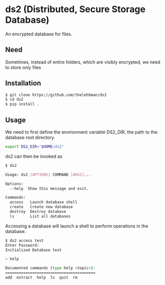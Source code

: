# ds2 (Distributed, Secure Storage Database)

An encrypted database for files.

## Need
Sometimes, instead of entire folders, which are visibly encrypted, we need to store only files

## Installation

```sh
$ git clone https://github.com/thelehhman/ds2
$ cd ds2
$ pip install .
```

## Usage

We need to first define the environment variable DS2_DIR, the path to the database root directory.

```sh
export DS2_DIR="$HOME/ds2" 
```

ds2 can then be invoked as

```sh
$ ds2

Usage: ds2 [OPTIONS] COMMAND [ARGS]...

Options:
  --help  Show this message and exit.

Commands:
  access   Launch database shell
  create   Create new database
  destroy  Destroy database
  ls       List all databases
```

Accessing a database will launch a shell to perform operations in the database.

```sh
$ ds2 access test
Enter Password:
Initialized Database test

> help

Documented commands (type help <topic>):
========================================
add  extract  help  ls  quit  rm

```
